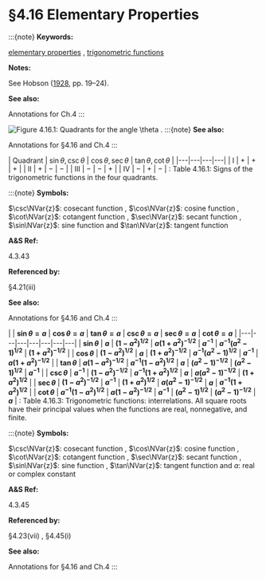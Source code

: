 # §4.16 Elementary Properties

:::{note}
**Keywords:**

[elementary properties](http://dlmf.nist.gov/search/search?q=elementary%20properties) , [trigonometric functions](http://dlmf.nist.gov/search/search?q=trigonometric%20functions)

**Notes:**

See Hobson ([1928](./bib/H.html#bib1091 "A Treatise on Plane and Advanced Trigonometry"), pp. 19–24).

**See also:**

Annotations for Ch.4
:::

<a id="F1"></a>

![Figure 4.16.1: Quadrants for the angle $\theta$ .](4/16/F1.png)
:::{note}
**See also:**

Annotations for §4.16 and Ch.4
:::

<a id="tab1"></a>
| Quadrant | $\sin\theta,\csc\theta$ | $\cos\theta,\sec\theta$ | $\tan\theta,\cot\theta$ |
|---|---|---|---|
| I | $+$ | $+$ | $+$ |
| II | $+$ | $-$ | $-$ |
| III | $-$ | $-$ | $+$ |
| IV | $-$ | $+$ | $-$ |
: Table 4.16.1: Signs of the trigonometric functions in the four quadrants.

:::{note}
**Symbols:**

$\csc\NVar{z}$: cosecant function , $\cos\NVar{z}$: cosine function , $\cot\NVar{z}$: cotangent function , $\sec\NVar{z}$: secant function , $\sin\NVar{z}$: sine function and $\tan\NVar{z}$: tangent function

**A&S Ref:**

4.3.43

**Referenced by:**

§4.21(iii)

**See also:**

Annotations for §4.16 and Ch.4
:::

<a id="T3"></a>
|   | **$\sin\theta=a$** | **$\cos\theta=a$** | **$\tan\theta=a$** | **$\csc\theta=a$** | **$\sec\theta=a$** | **$\cot\theta=a$** |
|---|---|---|---|---|---|---|
| **$\sin\theta$** | **$a$** | **$(1-a^{2})^{1/2}$** | **$a(1+a^{2})^{-1/2}$** | **$a^{-1}$** | **$a^{-1}(a^{2}-1)^{1/2}$** | **$(1+a^{2})^{-1/2}$** |
| **$\cos\theta$** | **$(1-a^{2})^{1/2}$** | **$a$** | **$(1+a^{2})^{-1/2}$** | **$a^{-1}(a^{2}-1)^{1/2}$** | **$a^{-1}$** | **$a(1+a^{2})^{-1/2}$** |
| **$\tan\theta$** | **$a(1-a^{2})^{-1/2}$** | **$a^{-1}(1-a^{2})^{1/2}$** | **$a$** | **$(a^{2}-1)^{-1/2}$** | **$(a^{2}-1)^{1/2}$** | **$a^{-1}$** |
| **$\csc\theta$** | **$a^{-1}$** | **$(1-a^{2})^{-1/2}$** | **$a^{-1}(1+a^{2})^{1/2}$** | **$a$** | **$a(a^{2}-1)^{-1/2}$** | **$(1+a^{2})^{1/2}$** |
| **$\sec\theta$** | **$(1-a^{2})^{-1/2}$** | **$a^{-1}$** | **$(1+a^{2})^{1/2}$** | **$a(a^{2}-1)^{-1/2}$** | **$a$** | **$a^{-1}(1+a^{2})^{1/2}$** |
| **$\cot\theta$** | **$a^{-1}(1-a^{2})^{1/2}$** | **$a(1-a^{2})^{-1/2}$** | **$a^{-1}$** | **$(a^{2}-1)^{1/2}$** | **$(a^{2}-1)^{-1/2}$** | **$a$** |
: Table 4.16.3: Trigonometric functions: interrelations.
All square roots have their principal values when
the functions are real, nonnegative, and finite.

:::{note}
**Symbols:**

$\csc\NVar{z}$: cosecant function , $\cos\NVar{z}$: cosine function , $\cot\NVar{z}$: cotangent function , $\sec\NVar{z}$: secant function , $\sin\NVar{z}$: sine function , $\tan\NVar{z}$: tangent function and $a$: real or complex constant

**A&S Ref:**

4.3.45

**Referenced by:**

§4.23(vii) , §4.45(i)

**See also:**

Annotations for §4.16 and Ch.4
:::
